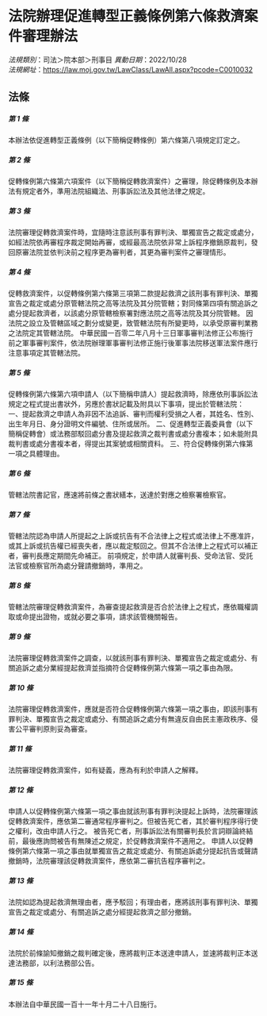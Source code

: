 # 法院辦理促進轉型正義條例第六條救濟案件審理辦法

*法規類別*：司法＞院本部＞刑事目
*異動日期*：2022/10/28  
*法規網址*：https://law.moj.gov.tw/LawClass/LawAll.aspx?pcode=C0010032



## 法條
##### 第 1 條
本辦法依促進轉型正義條例（以下簡稱促轉條例）第六條第八項規定訂定之。


##### 第 2 條
促轉條例第六條第六項案件（以下簡稱促轉救濟案件）之審理，除促轉條例及本辦法有規定者外，準用法院組織法、刑事訴訟法及其他法律之規定。


##### 第 3 條
法院審理促轉救濟案件時，宜隨時注意該刑事有罪判決、單獨宣告之裁定或處分，如經法院依再審程序裁定開始再審，或經最高法院依非常上訴程序撤銷原裁判，發回原審法院並依判決前之程序更為審判者，其更為審判案件之審理情形。


##### 第 4 條
促轉救濟案件，以促轉條例第六條第三項第二款提起救濟之該刑事有罪判決、單獨宣告之裁定或處分原管轄法院之高等法院及其分院管轄；對同條第四項有關追訴之處分提起救濟者，以該處分原管轄檢察署對應法院之高等法院及其分院管轄。
因法院之設立及管轄區域之劃分或變更，致管轄法院有所變更時，以承受原審判業務之法院定其管轄法院。
中華民國一百零二年八月十三日軍事審判法修正公布施行前之軍事審判案件，依法院辦理軍事審判法修正施行後軍事法院移送軍法案件應行注意事項定其管轄法院。


##### 第 5 條
促轉條例第六條第六項申請人（以下簡稱申請人）提起救濟時，除應依刑事訴訟法規定之程式提出書狀外，另應於書狀記載及附具以下事項，提出於管轄法院：
一、提起救濟之申請人為非因不法追訴、審判而權利受損之人者，其姓名、性別、出生年月日、身分證明文件編號、住所或居所。
二、促進轉型正義委員會（以下簡稱促轉會）或法務部駁回處分書及提起救濟之裁判書或處分書複本；如未能附具裁判書或處分書複本者，得提出其案號或相關資料。
三、符合促轉條例第六條第一項之具體理由。


##### 第 6 條
管轄法院書記官，應速將前條之書狀繕本，送達於對應之檢察署檢察官。


##### 第 7 條
管轄法院認為申請人所提起之上訴或抗告有不合法律上之程式或法律上不應准許，或其上訴或抗告權已經喪失者，應以裁定駁回之。但其不合法律上之程式可以補正者，審判長應定期間先命補正。
前項規定，於申請人就審判長、受命法官、受託法官或檢察官所為處分聲請撤銷時，準用之。


##### 第 8 條
管轄法院審理促轉救濟案件，為審查提起救濟是否合於法律上之程式，應依職權調取或命提出證物，或就必要之事項，請求該管機關報告。


##### 第 9 條
法院審理促轉救濟案件之調查，以就該刑事有罪判決、單獨宣告之裁定或處分、有關追訴之處分業經提起救濟並指摘符合促轉條例第六條第一項之事由為限。


##### 第 10 條
法院審理促轉救濟案件，應就是否符合促轉條例第六條第一項之事由，即該刑事有罪判決、單獨宣告之裁定或處分、有關追訴之處分有無違反自由民主憲政秩序、侵害公平審判原則妥為審查。


##### 第 11 條
法院審理促轉救濟案件，如有疑義，應為有利於申請人之解釋。


##### 第 12 條
申請人以促轉條例第六條第一項之事由就該刑事有罪判決提起上訴時，法院審理該促轉救濟案件，應依第二審通常程序審判之。但被告死亡者，其於審判程序得行使之權利，改由申請人行之。
被告死亡者，刑事訴訟法有關審判長於言詞辯論終結前，最後應詢問被告有無陳述之規定，於促轉救濟案件不適用之。
申請人以促轉條例第六條第一項之事由就單獨宣告之裁定或處分、有關追訴處分提起抗告或聲請撤銷時，法院審理該促轉救濟案件，應依第二審抗告程序審判之。


##### 第 13 條
法院如認為提起救濟無理由者，應予駁回；有理由者，應將該刑事有罪判決、單獨宣告之裁定或處分、有關追訴之處分經提起救濟之部分撤銷。


##### 第 14 條
法院於前條諭知撤銷之裁判確定後，應將裁判正本送達申請人，並速將裁判正本送達法務部，以利法務部公告。


##### 第 15 條
本辦法自中華民國一百十一年十月二十八日施行。



